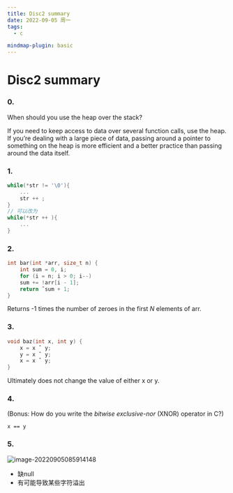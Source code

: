 ```yaml
---
title: Disc2 summary
date: 2022-09-05 周一
tags:
  - c

mindmap-plugin: basic
---
```

# Disc2 summary

### 0.

When should you use the heap over the stack?

If you need to keep access to data over several function calls, use the heap. If you’re dealing with a large piece of data, passing around a pointer to something on the heap is more efficient and a better practice than passing around the data itself.

### 1.

```c
while(*str != '\0'){ 
    ...
    str ++ ;
}
// 可以改为
while(*str ++ ){ 
    ...
}
```

### 2.

```c
int bar(int *arr, size_t n) {
	int sum = 0, i;
	for (i = n; i > 0; i--)
	sum += !arr[i - 1];
	return ˜sum + 1;
}
```

Returns -1 times the number of zeroes in the first *N* elements of arr.

### 3.

```c
void baz(int x, int y) {
	x = x ˆ y;
	y = x ˆ y;
	x = x ˆ y;
}
```

Ultimately does not change the value of either x or y.

### 4. 


(Bonus: How do you write the *bitwise exclusive-nor* (XNOR) operator in C?)

`x == y`

### 5.

![image-20220905085914148](C:\Users\wei\AppData\Roaming\Typora\typora-user-images\image-20220905085914148.png)

- 缺null
- 有可能导致某些字符溢出